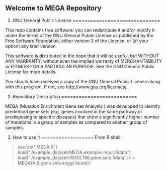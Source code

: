 Welcome to MEGA Repository
-------------------------------

1. GNU General Public License
==============================

This repo contains free software: you can redistribute it and/or modify
it under the terms of the GNU General Public License as published by
the Free Software Foundation, either version 3 of the License, or
(at your option) any later version.

This software is distributed in the hope that it will be useful,
but WITHOUT ANY WARRANTY; without even the implied warranty of
MERCHANTABILITY or FITNESS FOR A PARTICULAR PURPOSE.  See the
GNU General Public License for more details.

You should have received a copy of the GNU General Public License
along with this program.  If not, see <http://www.gnu.org/licenses/>.


2. Repository Description
==========================

MEGA (Mutation Enrichment Gene set Analysis ) was developed to 
identify predefined gene sets (e.g. genes involved in the same
pathway,or predisposing to specific diseases) that show a
significantly higher number of mutations in a group of samples
as compared to another group of samples.

3. How to use it
==================
From R shell:
> source(".MEGA.R")
load("./example_dataset/MEGA.example.imput.Rdata")
load("./example_dataset/KEGG.186.gene.sets.Rdata")
r = MEGA(A,B,gene.sets.kegg)
head(r)
